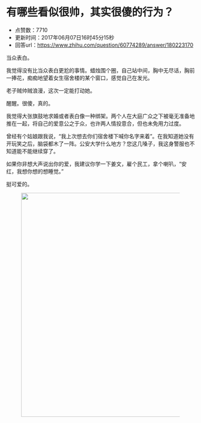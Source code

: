# 有哪些看似很帅，其实很傻的行为？
- 点赞数：7710
- 更新时间：2017年06月07日16时45分15秒
- 回答url：https://www.zhihu.com/question/60774289/answer/180223170
<body>
 <p data-pid="tsiav_97">当众表白。</p>
 <p data-pid="Fc8wT-Hi">我觉得没有比当众表白更尬的事情。蜡烛围个圈，自己站中间，胸中无尽话，胸前一捧花，痴痴地望着女生宿舍楼的某个窗口，感觉自己在发光。</p>
 <p data-pid="wsTITovd">老子贼帅贼浪漫，这次一定能打动她。</p>
 <p data-pid="KIdJikHS">醒醒。很傻，真的。</p>
 <p data-pid="eLUv9xv3">我觉得大张旗鼓地求婚或者表白像一种绑架。两个人在大庭广众之下被毫无准备地推在一起，将自己的爱意公之于众，也许两人情投意合，但也未免用力过度。</p>
 <p data-pid="-givBXLu">曾经有个姑娘跟我说，“我上次想去你们宿舍楼下喊你名字来着”。在我知道她没有开玩笑之后，脑袋都木了一阵。公安大学什么地方？您这几嗓子，我这身警服也不知道能不能继续穿了。</p>
 <p data-pid="O8CmEHuQ">如果你非想大声说出你的爱，我建议你学一下姜文，雇个民工，拿个喇叭，“安红，我想你想的想睡觉。”</p>
 <p data-pid="WEbayrDM">挺可爱的。</p>
 <figure>
  <img data-rawwidth="599" data-rawheight="376" src="https://pic1.zhimg.com/50/v2-66771d202121dbda672c501b44ae34cb_720w.jpg?source=1940ef5c" data-original-token="v2-66771d202121dbda672c501b44ae34cb" class="origin_image zh-lightbox-thumb" width="599" data-original="https://picx.zhimg.com/v2-66771d202121dbda672c501b44ae34cb_r.jpg?source=1940ef5c">
 </figure>
</body>